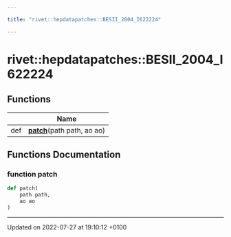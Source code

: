 ```yaml
---

title: "rivet::hepdatapatches::BESII_2004_I622224"

---
```


# rivet::hepdatapatches::BESII_2004_I622224



## Functions

|                | Name           |
| -------------- | -------------- |
| def | **[patch](http://example.org/namespaces/namespacerivet_1_1hepdatapatches_1_1besii__2004__i622224/#function-patch)**(path path, ao ao) |


## Functions Documentation

### function patch

```python
def patch(
    path path,
    ao ao
)
```






-------------------------------

Updated on 2022-07-27 at 19:10:12 +0100
